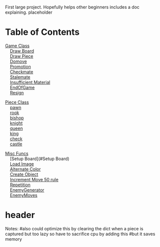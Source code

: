 First large project. Hopefully helps other beginners includes a doc explaining. 
placeholder
# Table of Contents
[Game Class](#Game_Class)\
&nbsp;&nbsp;&nbsp;&nbsp;[Draw Board](#Draw_Board)\
&nbsp;&nbsp;&nbsp;&nbsp;[Draw Piece](#Draw_Piece)\
&nbsp;&nbsp;&nbsp;&nbsp;[Domove](#Domove)\
&nbsp;&nbsp;&nbsp;&nbsp;[Promotion](#Promotion)\
&nbsp;&nbsp;&nbsp;&nbsp;[Checkmate](#Checkmate)\
&nbsp;&nbsp;&nbsp;&nbsp;[Stalemate](#Stalemate)\
&nbsp;&nbsp;&nbsp;&nbsp;[Insufficient Material](#Insufficient_Material)\
&nbsp;&nbsp;&nbsp;&nbsp;[EndOfGame](#EndOfGame)\
&nbsp;&nbsp;&nbsp;&nbsp;[Resign](#Resign)

[Piece Class](#Piece_Class)\
&nbsp;&nbsp;&nbsp;&nbsp;[pawn](#pawn)\
&nbsp;&nbsp;&nbsp;&nbsp;[rook](#rook)\
&nbsp;&nbsp;&nbsp;&nbsp;[bishop](#bishop)\
&nbsp;&nbsp;&nbsp;&nbsp;[knight](#night)\
&nbsp;&nbsp;&nbsp;&nbsp;[queen](#queen)\
&nbsp;&nbsp;&nbsp;&nbsp;[king](#king)\
&nbsp;&nbsp;&nbsp;&nbsp;[check](#check)\
&nbsp;&nbsp;&nbsp;&nbsp;[castle](#castle)

[Misc Funcs](#Misc_Funcs)\
&nbsp;&nbsp;&nbsp;&nbsp;[Setup Board](#Setup Board)\
&nbsp;&nbsp;&nbsp;&nbsp;[Load Image](#Load_Image)\
&nbsp;&nbsp;&nbsp;&nbsp;[Alternate Color](#Alternate_Color)\
&nbsp;&nbsp;&nbsp;&nbsp;[Create Object](#Create_Object)\
&nbsp;&nbsp;&nbsp;&nbsp;[Increment Move 50 rule](#IncrementMove50Rule)\
&nbsp;&nbsp;&nbsp;&nbsp;[Repetition](#Repetition)\
&nbsp;&nbsp;&nbsp;&nbsp;[EnemyGenerator](#EnemyGenerator)\
&nbsp;&nbsp;&nbsp;&nbsp;[EnemyMoves](#EnemyMoves)



# header
Notes:        #also could optimize this by clearing the dict when a piece is captured but too lazy so have to sacrifice cpu by adding this
        #but it saves memory
